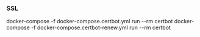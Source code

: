 ### SSL
docker-compose -f docker-compose.certbot.yml run --rm certbot
docker-compose -f docker-compose.certbot-renew.yml run --rm certbot